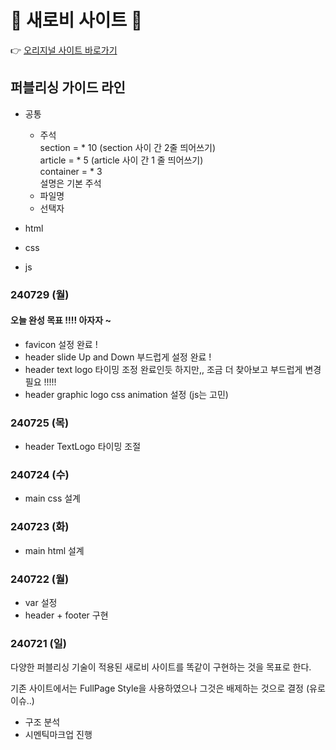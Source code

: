 # 💛 새로비 사이트 💚
       
👉 [오리지널 사이트 바로가기](https://newlobby.kr) 
## 퍼블리싱 가이드 라인

  - 공통    
    - 주석    
      section = * 10 (section 사이 간 2줄 띄어쓰기)       
      article = * 5 (article 사이 간 1 줄 띄어쓰기)   
      container = * 3    
      설명은 기본 주석    
    - 파일명    
    - 선택자
     
  - html    
  - css    
  - js

### 240729 (월)
#### 오늘 완성 목표 !!!! 아자자 ~ 

- favicon 설정 완료 !
- header slide Up and Down 부드럽게 설정 완료 !
- header text logo 타이밍 조정 완료인듯 하지만,, 조금 더 찾아보고 부드럽게 변경 필요 !!!!!
- header graphic logo css animation 설정 (js는 고민)
         
### 240725 (목)
- header TextLogo 타이밍 조절
    
### 240724 (수)
- main css 설계
    
### 240723 (화)
- main html 설계

### 240722 (월)
- var 설정
- header + footer 구현

     
### 240721 (일)
다양한 퍼블리싱 기술이 적용된 새로비 사이트를 똑같이 구현하는 것을 목표로 한다.     
    
기존 사이트에서는 FullPage Style을 사용하였으나 그것은 배제하는 것으로 결정 (유로 이슈..)    
   
- 구조 분석   
- 시멘틱마크업 진행    
